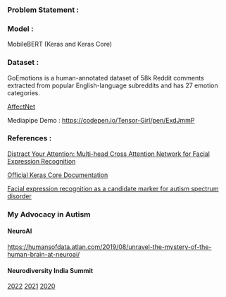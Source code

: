 ### Problem Statement :




### Model :

MobileBERT (Keras and Keras Core)

### Dataset : 

GoEmotions is a human-annotated dataset of 58k Reddit comments extracted from popular English-language subreddits and has 27 emotion categories.

[AffectNet](https://arxiv.org/pdf/2005.00547.pdf)

Mediapipe Demo : https://codepen.io/Tensor-Girl/pen/ExdJmmP

### References :

[Distract Your Attention: Multi-head Cross Attention Network for Facial Expression Recognition](https://arxiv.org/pdf/2109.07270.pdf)

[Official Keras Core Documentation](https://keras.io/keras_core/)

[Facial expression recognition as a candidate marker for autism spectrum disorder](https://molecularautism.biomedcentral.com/articles/10.1186/s13229-018-0187-7)

### My Advocacy in Autism

#### NeuroAI 

https://humansofdata.atlan.com/2019/08/unravel-the-mystery-of-the-human-brain-at-neuroai/

#### Neurodiversity India Summit 

[2022](https://neuroaiworld.com/neurodiversity-india-summit-2022/)
[2021](https://neuroaiworld.com/neurodiversity-india-summit-2021/)
[2020](https://neuroaiworld.com/neurodiversity-india-summit-2020/)








